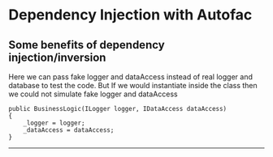 # Dependency Injection with Autofac

## Some benefits of dependency injection/inversion

Here we can pass fake logger and dataAccess instead of real logger and database to test the code.
But If we would instantiate inside the class then we could not simulate fake logger and dataAccess

```charp
public BusinessLogic(ILogger logger, IDataAccess dataAccess)
{
    _logger = logger;
    _dataAccess = dataAccess;
}
```

---

